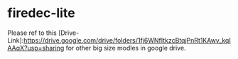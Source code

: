 # firedec-lite

Please ref to this [Drive-Link]:https://drive.google.com/drive/folders/1fj6WNfItkzcBtqjPnRt1KAwv_kqIAAqX?usp=sharing for other big size modles in google drive.
